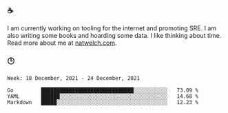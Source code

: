 ### ☕

I am currently working on tooling for the internet and promoting SRE. I am also writing some books and hoarding some data. I like thinking about time. Read more about me at [natwelch.com](https://natwelch.com).

### 🕒

<!--START_SECTION:waka-->
```text
Week: 18 December, 2021 - 24 December, 2021

Go         ██████████████████████████████░░░░░░░░░░░   73.09 % 
YAML       ██████░░░░░░░░░░░░░░░░░░░░░░░░░░░░░░░░░░░   14.68 % 
Markdown   █████░░░░░░░░░░░░░░░░░░░░░░░░░░░░░░░░░░░░   12.23 % 
```
<!--END_SECTION:waka-->
